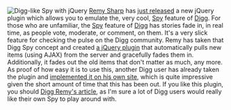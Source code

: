 ![Digg-like Spy with
jQuery](http://blog.jquery.com/wp-content/uploads/2006/08/jspy.png)
[Remy Sharp](http://leftlogic.com/info/articles) has [just
released](http://leftlogic.com/info/articles/jquery_spy) a new jQuery
plugin which allows you to emulate the, very cool,
[Spy](http://digg.com/spy/) feature of [Digg](http://digg.com/). For
those who are unfamiliar, the [Spy](http://digg.com/spy/) feature of
[Digg](http://digg.com/) has stories fade in, in real time, as people
vote, moderate, or comment, on them. It's a very slick feature for
checking the pulse on the Digg community. Remy has taken that Digg Spy
concept and created [a jQuery
plugin](http://leftlogic.com/info/articles/jquery_spy) that
automatically pulls new items (using AJAX) from the server and
gracefully fades them in. Additionally, it fades out the old items that
don't matter as much, any more. As proof of how easy it is to use this,
another Digg user has already taken the plugin and [implemented it on
his own site](http://www.arsenal-now.com/spy/articles.html), which is
quite impressive given the short amount of time that this has been out.
If you like this plugin, you should [Digg Remy's
article](http://digg.com/programming/How_to_create_a_Digg_like_spy_with_no_work_at_all),
as I'm sure a lot of Digg users would really like their own Spy to play
around with.
